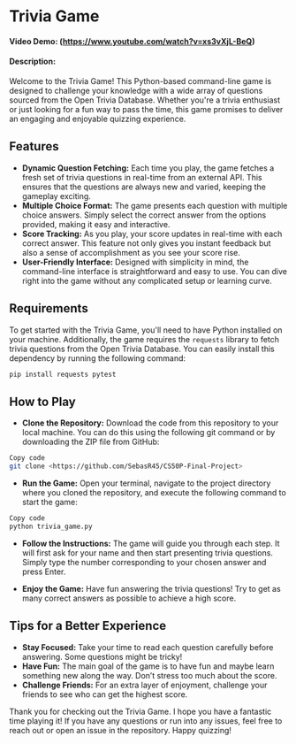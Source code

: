 # Trivia Game
#### Video Demo:  (https://www.youtube.com/watch?v=xs3vXjL-BeQ)
#### Description:

Welcome to the Trivia Game! This Python-based command-line game is designed to challenge your knowledge with a wide array of questions sourced from the Open Trivia Database. Whether you're a trivia enthusiast or just looking for a fun way to pass the time, this game promises to deliver an engaging and enjoyable quizzing experience.

## Features

- **Dynamic Question Fetching:** Each time you play, the game fetches a fresh set of trivia questions in real-time from an external API. This ensures that the questions are always new and varied, keeping the gameplay exciting.
- **Multiple Choice Format:** The game presents each question with multiple choice answers. Simply select the correct answer from the options provided, making it easy and interactive.
- **Score Tracking:** As you play, your score updates in real-time with each correct answer. This feature not only gives you instant feedback but also a sense of accomplishment as you see your score rise.
- **User-Friendly Interface:** Designed with simplicity in mind, the command-line interface is straightforward and easy to use. You can dive right into the game without any complicated setup or learning curve.

## Requirements

To get started with the Trivia Game, you'll need to have Python installed on your machine. Additionally, the game requires the `requests` library to fetch trivia questions from the Open Trivia Database. You can easily install this dependency by running the following command:

```bash
pip install requests pytest
```

## How to Play
- **Clone the Repository:** Download the code from this repository to your local machine. You can do this using the following git command or by downloading the ZIP file from GitHub:

```bash
Copy code
git clone <https://github.com/SebasR45/CS50P-Final-Project>
```

- **Run the Game:** Open your terminal, navigate to the project directory where you cloned the repository, and execute the following command to start the game:

```bash
Copy code
python trivia_game.py
```

- **Follow the Instructions:** The game will guide you through each step. It will first ask for your name and then start presenting trivia questions. Simply type the number corresponding to your chosen answer and press Enter.

- **Enjoy the Game:** Have fun answering the trivia questions! Try to get as many correct answers as possible to achieve a high score.

## Tips for a Better Experience
- **Stay Focused:** Take your time to read each question carefully before answering. Some questions might be tricky!
- **Have Fun:** The main goal of the game is to have fun and maybe learn something new along the way. Don’t stress too much about the score.
- **Challenge Friends:** For an extra layer of enjoyment, challenge your friends to see who can get the highest score.

Thank you for checking out the Trivia Game. I hope you have a fantastic time playing it! If you have any questions or run into any issues, feel free to reach out or open an issue in the repository. Happy quizzing!
